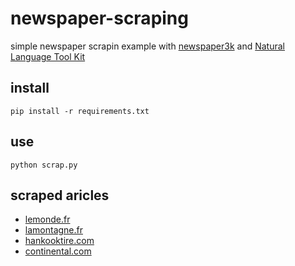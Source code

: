# newspaper-scraping

simple newspaper scrapin example with [newspaper3k](https://newspaper.readthedocs.io) and [Natural Language Tool Kit](https://www.nltk.org/)

## install

```
pip install -r requirements.txt
```

## use

```
python scrap.py
```

## scraped aricles

* [lemonde.fr](scraped-articles/lemonde.fr.md)
* [lamontagne.fr](scraped-articles/lamontagne.fr.md)
* [hankooktire.com](scraped-articles/hankooktire.com.md)
* [continental.com](scraped-articles/continental.com.md)
